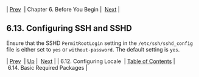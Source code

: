 | [Prev](byb.config_vertica_services)  | Chapter 6. Before You Begin |  [Next](byb.basic_packages) |

## 6.13. Configuring SSH and SSHD

Ensure that the SSHD `PermitRootLogin` setting in the `/etc/ssh/sshd_config` file is either set to `yes` or `without-password`. The default setting is `yes`.

| [Prev](byb.config_vertica_services)  | [Up](before_you_begin) |  [Next](byb.basic_packages) |
| 6.12. Configuring Locale  | [Table of Contents](index) |  6.14. Basic Required Packages |

